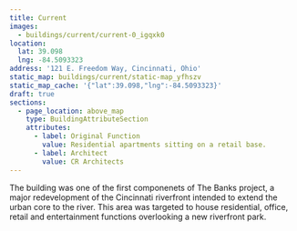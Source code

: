 ```yaml
---
title: Current
images:
  - buildings/current/current-0_igqxk0
location:
  lat: 39.098
  lng: -84.5093323
address: '121 E. Freedom Way, Cincinnati, Ohio'
static_map: buildings/current/static-map_yfhszv
static_map_cache: '{"lat":39.098,"lng":-84.5093323}'
draft: true
sections:
  - page_location: above_map
    type: BuildingAttributeSection
    attributes:
      - label: Original Function
        value: Residential apartments sitting on a retail base.
      - label: Architect
        value: CR Architects
---
```


The building was one of the first componenets of The Banks project, a major redevelopment of the Cincinnati riverfront intended to extend the urban core to the river. This area was targeted to house residential, office, retail and entertainment functions overlooking a new riverfront park.
